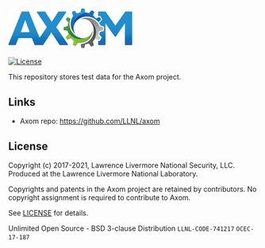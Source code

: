 [comment]: # (#################################################################)
[comment]: # (Copyright 2017-2021, Lawrence Livermore National Security, LLC)
[comment]: # (and Axom Project Developers. See the top-level LICENSE file)
[comment]: # (for details.)
[comment]: #
[comment]: # (# SPDX-License-Identifier: BSD-3-Clause)
[comment]: # (#################################################################)

# <img src="https://github.com/llnl/axom/blob/develop/share/axom/logo/axom_logo.png?raw=true" width="250" valign="middle" alt="Axom"/>

[![License](https://img.shields.io/badge/License-BSD%203--Clause-blue.svg)](https://github.com/LLNL/axom_data/blob/develop/LICENSE)

This repository stores test data for the Axom project.

Links
-----

 * Axom repo: https://github.com/LLNL/axom


License
-------

Copyright (c) 2017-2021, Lawrence Livermore National Security, LLC.
Produced at the Lawrence Livermore National Laboratory.

Copyrights and patents in the Axom project are retained by contributors.
No copyright assignment is required to contribute to Axom.

See [LICENSE](./LICENSE) for details.

Unlimited Open Source - BSD 3-clause Distribution
`LLNL-CODE-741217` `OCEC-17-187`

